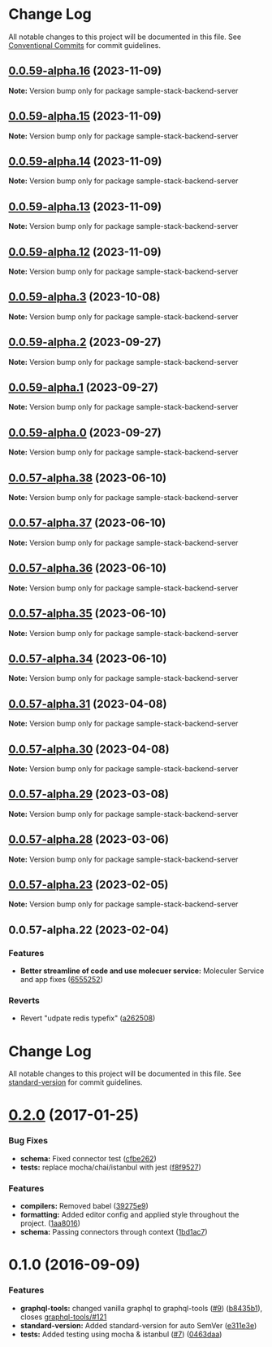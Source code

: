 # Change Log

All notable changes to this project will be documented in this file.
See [Conventional Commits](https://conventionalcommits.org) for commit guidelines.

## [0.0.59-alpha.16](https://github.com/cdmbase/fullstack-pro/compare/v0.0.59-alpha.15...v0.0.59-alpha.16) (2023-11-09)

**Note:** Version bump only for package sample-stack-backend-server

## [0.0.59-alpha.15](https://github.com/cdmbase/fullstack-pro/compare/v0.0.59-alpha.14...v0.0.59-alpha.15) (2023-11-09)

**Note:** Version bump only for package sample-stack-backend-server

## [0.0.59-alpha.14](https://github.com/cdmbase/fullstack-pro/compare/v0.0.59-alpha.13...v0.0.59-alpha.14) (2023-11-09)

**Note:** Version bump only for package sample-stack-backend-server

## [0.0.59-alpha.13](https://github.com/cdmbase/fullstack-pro/compare/v0.0.59-alpha.12...v0.0.59-alpha.13) (2023-11-09)

**Note:** Version bump only for package sample-stack-backend-server

## [0.0.59-alpha.12](https://github.com/cdmbase/fullstack-pro/compare/v0.0.59-alpha.11...v0.0.59-alpha.12) (2023-11-09)

**Note:** Version bump only for package sample-stack-backend-server

## [0.0.59-alpha.3](https://github.com/cdmbase/fullstack-pro/compare/v0.0.59-alpha.2...v0.0.59-alpha.3) (2023-10-08)

**Note:** Version bump only for package sample-stack-backend-server

## [0.0.59-alpha.2](https://github.com/cdmbase/fullstack-pro/compare/v0.0.59-alpha.1...v0.0.59-alpha.2) (2023-09-27)

**Note:** Version bump only for package sample-stack-backend-server

## [0.0.59-alpha.1](https://github.com/cdmbase/fullstack-pro/compare/v0.0.59-alpha.0...v0.0.59-alpha.1) (2023-09-27)

**Note:** Version bump only for package sample-stack-backend-server

## [0.0.59-alpha.0](https://github.com/cdmbase/fullstack-pro/compare/v0.0.57-alpha.39...v0.0.59-alpha.0) (2023-09-27)

**Note:** Version bump only for package sample-stack-backend-server

## [0.0.57-alpha.38](https://github.com/cdmbase/fullstack-pro/compare/v0.0.57-alpha.37...v0.0.57-alpha.38) (2023-06-10)

**Note:** Version bump only for package sample-stack-backend-server

## [0.0.57-alpha.37](https://github.com/cdmbase/fullstack-pro/compare/v0.0.57-alpha.36...v0.0.57-alpha.37) (2023-06-10)

**Note:** Version bump only for package sample-stack-backend-server

## [0.0.57-alpha.36](https://github.com/cdmbase/fullstack-pro/compare/v0.0.57-alpha.35...v0.0.57-alpha.36) (2023-06-10)

**Note:** Version bump only for package sample-stack-backend-server

## [0.0.57-alpha.35](https://github.com/cdmbase/fullstack-pro/compare/v0.0.57-alpha.34...v0.0.57-alpha.35) (2023-06-10)

**Note:** Version bump only for package sample-stack-backend-server

## [0.0.57-alpha.34](https://github.com/cdmbase/fullstack-pro/compare/v0.0.57-alpha.33...v0.0.57-alpha.34) (2023-06-10)

**Note:** Version bump only for package sample-stack-backend-server

## [0.0.57-alpha.31](https://github.com/cdmbase/fullstack-pro/compare/v0.0.57-alpha.30...v0.0.57-alpha.31) (2023-04-08)

**Note:** Version bump only for package sample-stack-backend-server

## [0.0.57-alpha.30](https://github.com/cdmbase/fullstack-pro/compare/v0.0.57-alpha.29...v0.0.57-alpha.30) (2023-04-08)

**Note:** Version bump only for package sample-stack-backend-server

## [0.0.57-alpha.29](https://github.com/cdmbase/fullstack-pro/compare/v0.0.57-alpha.28...v0.0.57-alpha.29) (2023-03-08)

**Note:** Version bump only for package sample-stack-backend-server

## [0.0.57-alpha.28](https://github.com/cdmbase/fullstack-pro/compare/v0.0.57-alpha.27...v0.0.57-alpha.28) (2023-03-06)

**Note:** Version bump only for package sample-stack-backend-server

## [0.0.57-alpha.23](https://github.com/cdmbase/fullstack-pro/compare/v0.0.57-alpha.22...v0.0.57-alpha.23) (2023-02-05)

**Note:** Version bump only for package sample-stack-backend-server

## 0.0.57-alpha.22 (2023-02-04)

### Features

-   **Better streamline of code and use molecuer service:** Moleculer Service and app fixes ([6555252](https://github.com/cdmbase/fullstack-pro/commit/6555252275514c7e72598e03ff0775cb5d9fa04e))

### Reverts

-   Revert "udpate redis typefix" ([a262508](https://github.com/cdmbase/fullstack-pro/commit/a262508a6fc45236ffd14622fc23dd689698c435))

# Change Log

All notable changes to this project will be documented in this file. See [standard-version](https://github.com/conventional-changelog/standard-version) for commit guidelines.

<a name="0.2.0"></a>

# [0.2.0](https://github.com/DxCx/webpack-apollo-server/compare/v0.1.0...v0.2.0) (2017-01-25)

### Bug Fixes

-   **schema:** Fixed connector test ([cfbe262](https://github.com/DxCx/webpack-apollo-server/commit/cfbe262))
-   **tests:** replace mocha/chai/istanbul with jest ([f8f9527](https://github.com/DxCx/webpack-apollo-server/commit/f8f9527))

### Features

-   **compilers:** Removed babel ([39275e9](https://github.com/DxCx/webpack-apollo-server/commit/39275e9))
-   **formatting:** Added editor config and applied style throughout the project. ([1aa8016](https://github.com/DxCx/webpack-apollo-server/commit/1aa8016))
-   **schema:** Passing connectors through context ([1bd1ac7](https://github.com/DxCx/webpack-apollo-server/commit/1bd1ac7))

<a name="0.1.0"></a>

# 0.1.0 (2016-09-09)

### Features

-   **graphql-tools:** changed vanilla graphql to graphql-tools ([#9](https://github.com/DxCx/webpack-apollo-server/issues/9)) ([b8435b1](https://github.com/DxCx/webpack-apollo-server/commit/b8435b1)), closes [graphql-tools/#121](https://github.com/DxCx/webpack-apollo-server/issues/121)
-   **standard-version:** Added standard-version for auto SemVer ([e311e3e](https://github.com/DxCx/webpack-apollo-server/commit/e311e3e))
-   **tests:** Added testing using mocha & istanbul ([#7](https://github.com/DxCx/webpack-apollo-server/issues/7)) ([0463daa](https://github.com/DxCx/webpack-apollo-server/commit/0463daa))
